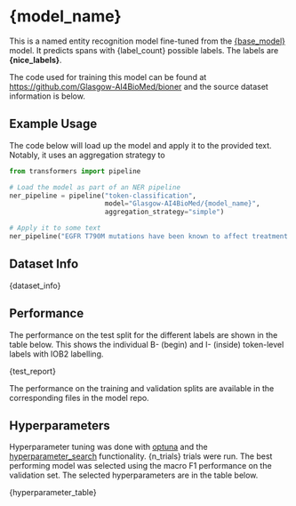 # {model_name}

This is a named entity recognition model fine-tuned from the [{base_model}](https://huggingface.co/{base_model}) model. It predicts spans with {label_count} possible labels. The labels are **{nice_labels}**.

The code used for training this model can be found at https://github.com/Glasgow-AI4BioMed/bioner and the source dataset information is below.

## Example Usage

The code below will load up the model and apply it to the provided text. Notably, it uses an aggregation strategy to 

```python
from transformers import pipeline

# Load the model as part of an NER pipeline
ner_pipeline = pipeline("token-classification", 
                        model="Glasgow-AI4BioMed/{model_name}",
                        aggregation_strategy="simple")

# Apply it to some text
ner_pipeline("EGFR T790M mutations have been known to affect treatment outcomes for NSCLC patients receiving erlotinib.")
```

## Dataset Info

{dataset_info}

## Performance

The performance on the test split for the different labels are shown in the table below. This shows the individual B- (begin) and I- (inside) token-level labels with IOB2 labelling.

{test_report}

The performance on the training and validation splits are available in the corresponding files in the model repo.

## Hyperparameters

Hyperparameter tuning was done with [optuna](https://optuna.org/) and the [hyperparameter_search](https://huggingface.co/docs/transformers/en/hpo_train) functionality. {n_trials} trials were run. The best performing model was selected using the macro F1 performance on the validation set. The selected hyperparameters are in the table below.

{hyperparameter_table}
